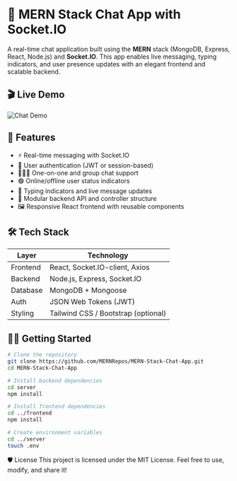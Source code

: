 # 💬 MERN Stack Chat App with Socket.IO

A real-time chat application built using the **MERN** stack (MongoDB, Express, React, Node.js) and **Socket.IO**. This app enables live messaging, typing indicators, and user presence updates with an elegant frontend and scalable backend.

## 🎬 Live Demo

![Chat Demo](./frontend/public/MERN_Stack_Chat_App.gif)

## 🚀 Features

- ⚡ Real-time messaging with Socket.IO
- 🔐 User authentication (JWT or session-based)
- 🧑‍🤝‍🧑 One-on-one and group chat support
- 🟢 Online/offline user status indicators
- 💬 Typing indicators and live message updates
- 🧩 Modular backend API and controller structure
- 🖼️ Responsive React frontend with reusable components

## 🛠 Tech Stack

| Layer    | Technology                          |
| -------- | ----------------------------------- |
| Frontend | React, Socket.IO-client, Axios      |
| Backend  | Node.js, Express, Socket.IO         |
| Database | MongoDB + Mongoose                  |
| Auth     | JSON Web Tokens (JWT)               |
| Styling  | Tailwind CSS / Bootstrap (optional) |

## 🧑‍💻 Getting Started

```bash
# Clone the repository
git clone https://github.com/MERNRepos/MERN-Stack-Chat-App.git
cd MERN-Stack-Chat-App

# Install backend dependencies
cd server
npm install

# Install frontend dependencies
cd ../frontend
npm install

# Create environment variables
cd ../server
touch .env

```

🛡 License
This project is licensed under the MIT License.
Feel free to use, modify, and share it!
